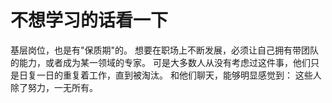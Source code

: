# 不想学习的话看一下

基层岗位，也是有"保质期"的。
想要在职场上不断发展，必须让自己拥有带团队的能力，或者成为某一领域的专家。
可是大多数人从没有考虑过这件事，他们只是日复一日的重复着工作，直到被淘汰。
和他们聊天，能够明显感觉到：
这些人除了努力，一无所有。
